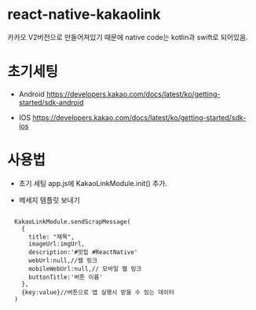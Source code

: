 # react-native-kakaolink
카카오 V2버전으로 만들어져있기 때문에 native code는 kotlin과 swift로 되어있음.

# 초기세팅
- Android
https://developers.kakao.com/docs/latest/ko/getting-started/sdk-android

- IOS
https://developers.kakao.com/docs/latest/ko/getting-started/sdk-ios




# 사용법

- 초기 세팅
app.js에 KakaoLinkModule.init() 추가.

- 메세지 템플릿 보내기
<pre><code>
  KakaoLinkModule.sendScrapMessage(
    {
      title: "제목",
      imageUrl:imgUrl,
      description:'#맛집 #ReactNative'
      webUrl:null,//웹 링크
      mobileWebUrl:null,// 모바일 웹 링크
      buttonTitle:'버튼 이름'
    },
    {key:value}//버튼으로 앱 실행시 받을 수 있는 데이터
  )
  </code></pre>
  
